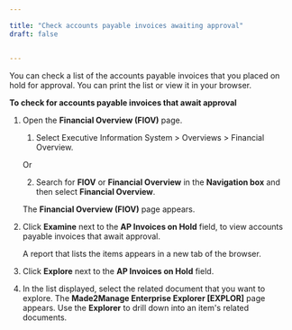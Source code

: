 ```yaml
---

title: "Check accounts payable invoices awaiting approval"
draft: false


---
```


You can check a list of the accounts payable invoices that you placed on hold for approval. You can print the list or view it in your browser.

**To check for accounts payable invoices that await approval**

1.  Open the **Financial Overview (FIOV)** page.

    1.  Select Executive Information System \> Overviews \> Financial Overview.

    Or

    2.  Search for **FIOV** or **Financial Overview** in the **Navigation box** and then select **Financial Overview**.

       The **Financial Overview (FIOV)** page appears.

2.  Click **Examine** next to the **AP Invoices on Hold** field, to view accounts payable invoices that await approval.

    A report that lists the items appears in a new tab of the browser.

3.  Click **Explore** next to the **AP Invoices on Hold** field.

4.  In the list displayed, select the related document that you want to explore. The **Made2Manage Enterprise Explorer [EXPLOR]** page appears. Use the **Explorer** to drill down into an item's related documents.